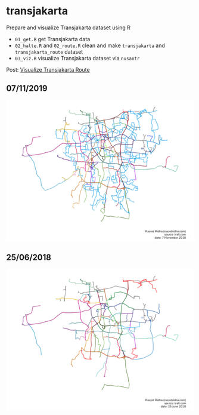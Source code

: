# transjakarta
Prepare and visualize Transjakarta dataset using R

* `01_get.R` get Transjakarta data
* `02_halte.R` and `02_route.R` clean and make `transjakarta` and `transjakarta_route` dataset
* `03_viz.R` visualize Transjakarta dataset via `nusantr`

Post: [Visualize Transjakarta Route](http://rasyidridha.com/datakepo/rute-transjakarta/)

## 07/11/2019

![](figs/tj_route_20191107.png)

## 25/06/2018

![](figs/tj_route_20180625.png)
